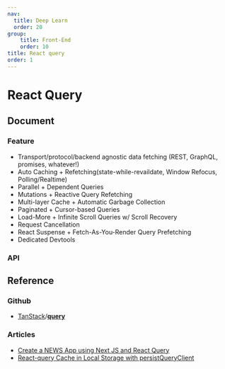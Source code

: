 ```yaml
---
nav:
  title: Deep Learn
  order: 20
group:
	title: Front-End
	order: 10
title: React query
order: 1
---
```


# React Query

## Document

### Feature

- Transport/protocol/backend agnostic data fetching (REST, GraphQL, promises, whatever!)
- Auto Caching + Refetching(state-while-revaildate, Window Refocus, Polling/Realtime)
- Parallel + Dependent Queries
- Mutations + Reactive Query Refetching
- Multi-layer Cache + Automatic Garbage Collection
- Paginated + Cursor-based Queries
- Load-More + Infinite Scroll Queries w/ Scroll Recovery
- Request Cancellation
- React Suspense + Fetch-As-You-Render Query Prefetching
- Dedicated Devtools

### API

## Reference

### Github

- [TanStack](https://github.com/TanStack?type=source)/**[query](https://github.com/TanStack/query)**

### Articles

- [Create a NEWS App using Next JS and React Query](https://medium.com/@codewithmarish/create-a-news-app-using-next-js-and-react-query-f1c99deb1188?source=explore---------10-98--------------------b8d9f5db_d5c9_4494_9944_e5887e5f1009-------15)
- [React-query Cache in Local Storage with persistQueryClient](https://medium.com/@radzion/react-query-cache-in-local-storage-with-persistqueryclient-d0fc95c5e9d3?source=topics_v2---------21-89--------------------55804cf4_3a24_4748_b1e1_7413f0d766c6-------19)

